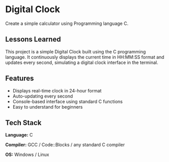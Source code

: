 
# Digital Clock

Create a simple calculator using Programming language C.






## Lessons Learned

This project is a simple Digital Clock built using the C programming language. It continuously displays the current time in HH:MM:SS format and updates every second, simulating a digital clock interface in the terminal.
  
## Features

- Displays real-time clock in 24-hour format
- Auto-updating every second
- Console-based interface using standard C functions
- Easy to understand for beginners


## Tech Stack

**Language:** C

**Compiler:** GCC / Code::Blocks / any standard C compiler

**OS:** Windows / Linux
